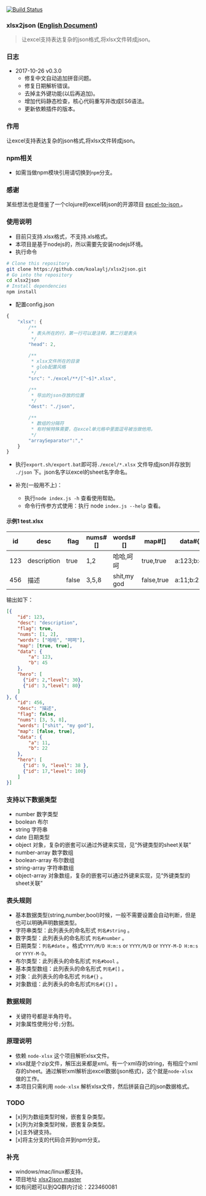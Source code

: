 [![Build Status](https://travis-ci.org/koalaylj/xlsx2json.svg?branch=master)](https://travis-ci.org/koalaylj/xlsx2json)
### xlsx2json ([English Document](./docs/doc_en.md))
> 让excel支持表达复杂的json格式,将xlsx文件转成json。

### 日志
* 2017-10-26 v0.3.0
  * 修复中文自动追加拼音问题。
  * 修复日期解析错误。
  * 去掉主外键功能(以后再追加)。
  * 增加代码静态检查，核心代码重写并改成ES6语法。
  * 更新依赖插件的版本。

### 作用
让excel支持表达复杂的json格式,将xlsx文件转成json。

### npm相关
* 如需当做npm模块引用请切换到`npm`分支。

### 感谢
某些想法也是借鉴了一个clojure的excel转json的开源项目 [excel-to-json ](https://github.com/mhaemmerle/excel-to-json)。

### 使用说明
* 目前只支持.xlsx格式，不支持.xls格式。
* 本项目是基于nodejs的，所以需要先安装nodejs环境。
* 执行命令
```bash
# Clone this repository
git clone https://github.com/koalaylj/xlsx2json.git
# Go into the repository
cd xlsx2json
# Install dependencies
npm install
```

* 配置config.json
```javascript
{
    "xlsx": {
        /**
         * 表头所在的行，第一行可以是注释，第二行是表头
         */
        "head": 2,

        /**
         * xlsx文件所在的目录
         * glob配置风格
         */
        "src": "./excel/**/[^~$]*.xlsx",

        /**
         * 导出的json存放的位置
         */
        "dest": "./json",

        /**
         * 数组的分隔符
         * 有时候特殊需要，在excel单元格中里面逗号被当做他用。
         */
        "arraySeparator":","
    }
}
```
* 执行`export.sh/export.bat`即可将`./excel/*.xlsx` 文件导成json并存放到 `./json` 下。json名字以excel的sheet名字命名。

* 补充(一般用不上)：
    * 执行`node index.js -h` 查看使用帮助。
    * 命令行传参方式使用：执行 node `index.js --help` 查看。

#### 示例1 test.xlsx
| id   | desc         | flag   | nums#[] | words#[]    |   map#[]   | data#{}      | hero#[{}]                     |
| ---- | -------------| ------ | ------- | ----------- | ---------- | ------------ | --------------------------    |
| 123  | description  | true   | 1,2     | 哈哈,呵呵     | true,true  | a:123;b:45   | id:2;level:30,id:3;level:80  |
| 456  | 描述          | false  | 3,5,8   | shit,my god | false,true | a:11;b:22    | id:9;level:38,id:17;level:100 |


输出如下：

```json
[{
    "id": 123,
    "desc": "description",
    "flag": true,
    "nums": [1, 2],
    "words": ["哈哈", "呵呵"],
    "map": [true, true],
    "data": {
        "a": 123,
        "b": 45
    },
    "hero": [
      {"id": 2,"level": 30},
      {"id": 3,"level": 80}
    ]
}, {
    "id": 456,
    "desc": "描述",
    "flag": false,
    "nums": [3, 5, 8],
    "words": ["shit", "my god"],
    "map": [false, true],
    "data": {
        "a": 11,
        "b": 22
    },
    "hero": [
      {"id": 9, "level": 38 },
      {"id": 17,"level": 100}
    ]
}]
```

### 支持以下数据类型
* number 数字类型
* boolean  布尔
* string 字符串
* date 日期类型
* object 对象，复杂的嵌套可以通过外键来实现，见“外键类型的sheet关联”
* number-array  数字数组
* boolean-array  布尔数组
* string-array  字符串数组
* object-array 对象数组，复杂的嵌套可以通过外键来实现，见“外键类型的sheet关联”

### 表头规则
* 基本数据类型(string,number,bool)时候，一般不需要设置会自动判断，但是也可以明确声明数据类型。
* 字符串类型：此列表头的命名形式 `列名#string` 。
* 数字类型：此列表头的命名形式 `列名#number` 。
* 日期类型：`列名#date` 。格式`YYYY/M/D H:m:s` or `YYYY/M/D` or `YYYY-M-D H:m:s` or `YYYY-M-D`。
* 布尔类型：此列表头的命名形式 `列名#bool` 。
* 基本类型数组：此列表头的命名形式 `列名#[]` 。
* 对象：此列表头的命名形式 `列名#{}` 。
* 对象数组：此列表头的命名形式`列名#[{}]` 。

### 数据规则
* 关键符号都是半角符号。
* 对象属性使用分号`;`分割。

### 原理说明
* 依赖 `node-xlsx` 这个项目解析xlsx文件。
* xlsx就是个zip文件，解压出来都是xml。有一个xml存的string，有相应个xml存的sheet。通过解析xml解析出excel数据(json格式)，这个就是`node-xlsx` 做的工作。
* 本项目只需利用 `node-xlsx` 解析xlsx文件，然后拼装自己的json数据格式。

### TODO
* [x]列为数组类型时候，嵌套复杂类型。
* [x]列为对象类型时候，嵌套复杂类型。
* [x]主外键支持。
* [x]将主分支的代码合并到npm分支。

### 补充
* windows/mac/linux都支持。
* 项目地址 [xlsx2json master](https://github.com/koalaylj/xlsx2json)
* 如有问题可以到QQ群内讨论：223460081
